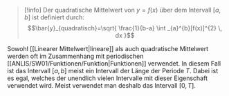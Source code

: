>[!info]
>Der quadratische Mittelwert von $y=f(x)$ über dem Intervall $[a,b]$ ist definiert durch:
>$$\bar{y}_{quadratisch}=\sqrt{ \frac{1}{b-a} \int _{a}^{b}[f(x)]^{2} \, dx }$$

Sowohl [[Linearer Mittelwert|lineare]] als auch quadratische Mittelwert werden oft im Zusammenhang mit periodischen [[ANLIS/SW01/Funktionen/Funktion|Funktionen]] verwendet. In diesem Fall ist das Intervall $[a,b]$ meist ein Intervall der Länge der Periode $T$. Dabei ist es egal, welches der unendlich vielen Intervalle mit dieser Eigenschaft verwendet wird. Meist verwendet man deshalb das Intervall $[0,T]$.